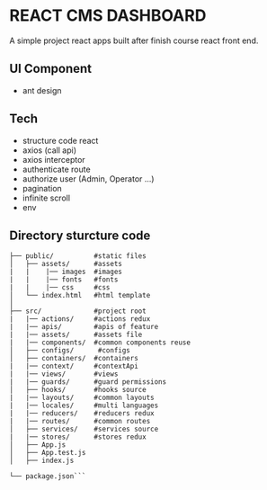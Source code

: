 # REACT CMS DASHBOARD

A simple project react apps built after finish course react front end.

## UI Component

- ant design

## Tech

- structure code react
- axios (call api)
- axios interceptor
- authenticate route
- authorize user (Admin, Operator ...)
- pagination
- infinite scroll
- env

## Directory sturcture code

````
├── public/          #static files
│   ├── assets/      #assets
|   |    |── images  #images
|   |    |── fonts   #fonts
|   |    |── css     #css
│   └── index.html   #html template
│
├── src/             #project root
|   |── actions/     #actions redux
|   |── apis/        #apis of feature
|   |── assets/      #assets file
|   |── components/  #common components reuse
│   ├── configs/      #configs
│   ├── containers/  #containers
|   |── context/     #contextApi
|   |── views/       #views
|   |── guards/      #guard permissions
│   ├── hooks/       #hooks source
|   |── layouts/     #common layouts
|   |── locales/     #multi languages
|   |── reducers/    #reducers redux
|   |── routes/      #common routes
│   ├── services/    #services source
|   |── stores/      #stores redux
│   ├── App.js
│   ├── App.test.js
│   ├── index.js

└── package.json```
````
